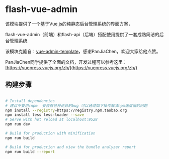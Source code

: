 # flash-vue-admin

该模块提供了一个基于Vue.js的纯静态后台管理系统的界面方案，

flash-vue-admin（前端）和flash-api（后端）搭配使用提供了一套成熟简洁的后台管理系统

该模块克隆自：[vue-admin-template](https://github.com/PanJiaChen/vue-admin-template)，感谢PanJiaChen，欢迎大家给他点赞。

PanJiaChen同学提供了全面的文档，开发过程可以参考这里：[https://vuepress.vuejs.org/zh/](https://vuepress.vuejs.org/zh/)
 
## 构建步骤

```bash 

# Install dependencies 
# 建议不要用cnpm  安装有各种诡异的bug 可以通过如下操作解决npm速度慢的问题
npm install --registry=https://registry.npm.taobao.org
npm install less less-loader --save
# Serve with hot reload at localhost:9528
npm run dev

# Build for production with minification
npm run build

# Build for production and view the bundle analyzer report
npm run build --report
```
